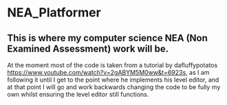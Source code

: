 # NEA_Platformer
## This is where my computer science NEA (Non Examined Assessment) work will be.

At the moment most of the code is taken from a tutorial by dafluffypotatos https://www.youtube.com/watch?v=2gABYM5M0ww&t=6923s, as I am following it until I get to the point where he implements his level editor, and at that point I will go and work backwards changing the code to be fully my own whilst ensuring the level editor still functions.